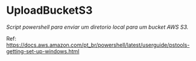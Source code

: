 # UploadBucketS3

*Script powershell para enviar um diretorio local para um bucket AWS S3.*

Ref:
https://docs.aws.amazon.com/pt_br/powershell/latest/userguide/pstools-getting-set-up-windows.html
